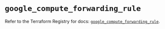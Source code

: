 # `google_compute_forwarding_rule`

Refer to the Terraform Registry for docs: [`google_compute_forwarding_rule`](https://registry.terraform.io/providers/hashicorp/google/6.6.0/docs/resources/compute_forwarding_rule).
